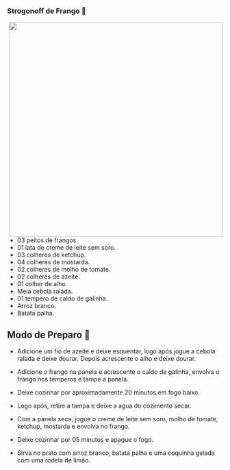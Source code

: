 ### Strogonoff de Frango :chicken:
  
<center>
<img align="right" width="500" src="https://cdn.pixabay.com/photo/2016/05/22/01/46/food-1407839_960_720.jpg">
</center>

- 03 peitos de frangos. 
- 01 lata de creme de leite sem soro. 
- 03 colheres de ketchup.
- 04 colheres de mostarda. 
- 02 colheres de molho de tomate. 
- 02 colheres de azeite.
- 01 colher de alho.
- Meia cebola ralada.
- 01 tempero de caldo de galinha. 
- Arroz branco.
- Batata palha. 



## Modo de Preparo :curry:

- Adicione um fio de azeite e deixe esquentar, logo após jogue a cebola ralada e deixe dourar. Depois acrescente o alho e deixe dourar. 

- Adicione o frango na panela e acrescente o caldo de galinha, envolva o frango nos temperos e tampe a panela. 

- Deixe cozinhar por aproximadamente 20 minutos em fogo baixo. 

- Logo após, retire a tampa e deixe a agua do cozimento secar. 

- Com a panela seca, jogue o creme de leite sem soro, molho de tomate, ketchup, mostarda e envolva no frango. 

- Deixe cozinhar por 05 minutos e apague o fogo. 

- Sirva no prato com arroz branco, batata palha e uma coquinha gelada com uma rodela de limão. 



